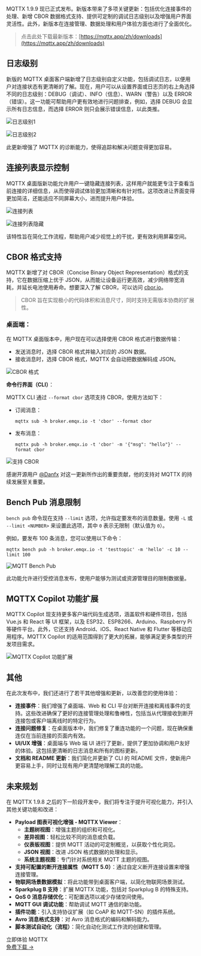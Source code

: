 MQTTX 1.9.9 现已正式发布。新版本带来了多项关键更新：包括优化连接事件的处理、新增 CBOR 数据格式支持、提供可定制的调试日志级别以及增强用户界面灵活性。此外，新版本在连接管理、数据处理和用户体验方面也进行了全面优化。

> 点击此处下载最新版本：[https://mqttx.app/zh/downloads](https://mqttx.app/zh/downloads)

## 日志级别

新版的 MQTTX 桌面客户端新增了日志级别自定义功能，包括调试日志，以便用户对连接状态有更清晰的了解。现在，用户可以从设置界面或日志页的右上角选择不同的日志级别：DEBUG（调试）、INFO（信息）、WARN（警告）以及 ERROR（错误）。这一功能可帮助用户更有效地进行问题排查，例如，选择 DEBUG 会显示所有日志信息，而选择 ERROR 则只会展示错误信息，以此类推。

![日志级别1](https://assets.emqx.com/images/b9a21bd73a2780fb4d040c327e6ce79c.png)

![日志级别2](https://assets.emqx.com/images/c9ef203405a6a406716700e553e5df2c.png)

此更新增强了 MQTTX 的诊断能力，使得追踪和解决问题变得更加容易。

## 连接列表显示控制

MQTTX 桌面版新功能允许用户一键隐藏连接列表，这样用户就能更专注于查看当前连接的详细信息，从而使得调试体验更加清晰和有针对性。这项改进让界面变得更加简洁，还能适应不同屏幕大小，进而提升用户体验。

![连接列表](https://assets.emqx.com/images/78517f790ed1c13a725a00e21fbb00bc.png)

![连接列表隐藏](https://assets.emqx.com/images/03025b7b764a071e632f6d4ac2639e7e.png)

该特性旨在简化工作流程，帮助用户减少视觉上的干扰，更有效利用屏幕空间。

## CBOR 格式支持

MQTTX 新增了对 CBOR（Concise Binary Object Representation）格式的支持，它在数据压缩上优于 JSON，从而能让设备运行更高效，减少网络带宽消耗，并延长电池使用寿命。想要深入了解 CBOR，可以访问 [cbor.io](http://cbor.io/)。

> CBOR 旨在实现极小的代码体积和消息尺寸，同时支持无需版本协商的扩展性。

### 桌面端：

在 MQTTX 桌面版本中，用户现在可以选择使用 CBOR 格式进行数据传输：

- 发送消息时，选择 CBOR 格式并输入对应的 JSON 数据。
- 接收消息时，选择 CBOR 格式，MQTTX 会自动把数据解码成 JSON。

![CBOR 格式](https://assets.emqx.com/images/08f06a8c0b1012383cd89db996bd60a0.png)

**命令行界面（CLI）**：

MQTTX CLI 通过 `--format cbor` 选项支持 CBOR，使用方法如下：

- 订阅消息：

  ```
  mqttx sub -h broker.emqx.io -t 'cbor' --format cbor
  ```

- 发布消息：

  ```
  mqttx pub -h broker.emqx.io -t 'cbor' -m '{"msg": "hello"}' --format cbor
  ```

![支持 CBOR](https://assets.emqx.com/images/0f904f1bb33c584ddd48d5867a511099.png)

感谢开源用户 [@Danfx](https://github.com/Danfx) 对这一更新所作出的重要贡献，他的支持对 MQTTX 的持续发展至关重要。

## Bench Pub 消息限制

`bench pub` 命令现在支持 `--limit` 选项，允许指定要发布的消息数量。使用 `-L` 或 `--limit <NUMBER>` 来设置此选项，其中 `0` 表示无限制（默认值为 `0`）。

例如，要发布 100 条消息，您可以使用以下命令：

```
mqttx bench pub -h broker.emqx.io -t 'testtopic' -m 'hello' -c 10 --limit 100
```

![MQTT Bench Pub](https://assets.emqx.com/images/f14c5959d7754f90aab479376f2f6f63.png)

此功能允许进行受控消息发布，使用户能够为测试或资源管理目的限制数据量。

## MQTTX Copilot 功能扩展

MQTTX Copilot 现支持更多客户端代码生成选项，涵盖软件和硬件项目，包括 Vue.js 和 React 等 UI 框架，以及 ESP32、ESP8266、Arduino、Raspberry Pi 等硬件平台。此外，它还支持 Android、iOS、React Native 和 Flutter 等移动应用程序。MQTTX Copilot 的适用范围得到了更大的拓展，能够满足更多类型的开发项目需求。

![MQTTX Copilot 功能扩展](https://assets.emqx.com/images/67e88a270200025e73bb8a6e7a5e3264.png)

## 其他

在此次发布中，我们还进行了若干其他增强和更新，以改善您的使用体验：

- **连接事件**：我们增强了桌面端、Web 和 CLI 平台对断开连接和离线事件的支持。这些改进确保了更好的连接管理处理和鲁棒性，包括当从代理接收到断开连接包或客户端离线时的特定行为。
- **连接问题修复**：在桌面版本中，我们修复了重连功能的一个问题，现在确保重连仅在当前连接的页面内有效。
- **UI/UX 增强**：桌面端与 Web 端 UI 进行了更新，提供了更加协调和用户友好的体验。这包括更清晰的日志消息和所有的图标更新。
- **文档和 README 更新**：我们简化并更新了 CLI 的 README 文件，使新用户更容易上手，同时让现有用户更清楚地理解工具的功能。

## 未来规划

在 MQTTX 1.9.8 之后的下一阶段开发中，我们将专注于提升可视化能力，并引入其他关键功能和改进：

- **Payload 图表可视化增强 - MQTTX Viewer**：
  - **主题树视图**：增强主题的组织和可视化。
  - **差异视图**：轻松比较不同的消息或负载。
  - **仪表板视图**：提供 MQTT 活动的可定制概览，以获取个性化洞见。
  - **JSON 视图**：改进 JSON 格式数据的处理和显示。
  - **系统主题视图**：专门针对系统相关 MQTT 主题的视图。
- **支持可配置的断开连接属性（MQTT 5.0）**：通过自定义断开连接设置来增强连接管理。
- **物联网场景数据模拟**：将此功能带到桌面客户端，以简化物联网场景测试。
- **Sparkplug B 支持**：扩展 MQTTX 功能，包括对 Sparkplug B 的特殊支持。
- **QoS 0 消息存储优化**：可配置选项以减少存储空间使用。
- **MQTT GUI 调试功能**：帮助调试 MQTT 通信的新功能。
- **插件功能**：引入支持协议扩展（如 CoAP 和 MQTT-SN）的插件系统。
- **Avro 消息格式支持**：对 Avro 消息格式的编码和解码能力。
- **脚本测试自动化（流程）**：简化自动化测试工作流的创建和管理。



<section class="promotion">
    <div>
        立即体验 MQTTX
    </div>
    <a href="https://www.emqx.com/zh/try?product=MQTTX" class="button is-gradient px-5">免费下载 →</a>
</section>
